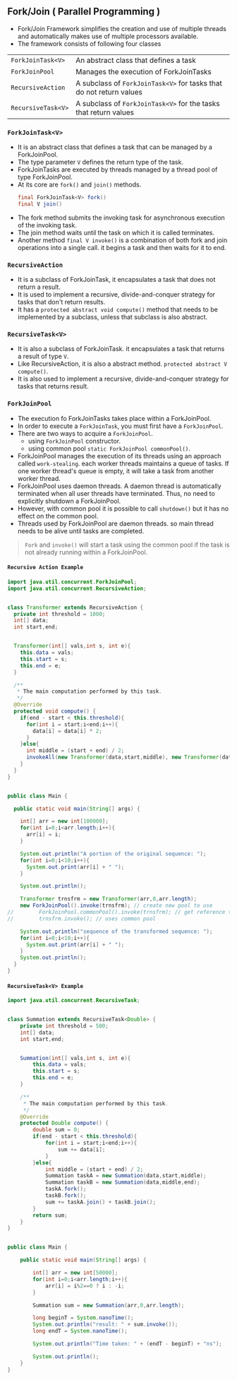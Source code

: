 ## Fork/Join ( Parallel Programming )

- Fork/Join Framework simplifies the creation and use of multiple threads and automatically makes use of multiple processors available.
- The framework consists of following four classes

|                 |                                       |
|-----------------|---------------------------------------|
| `ForkJoinTask<V>` | An abstract class that defines a task |
| `ForkJoinPool` | Manages the execution of ForkJoinTasks |
| `RecursiveAction` | A subclass of `ForkJoinTask<V>` for tasks that do not return values |
| `RecursiveTask<V>` | A subclass of `ForkJoinTask<V>` for the tasks that return values |


### `ForkJoinTask<V>`

- It is an abstract class that defines a task that can be managed by a ForkJoinPool.
- The type parameter `V` defines the return type of the task.
- ForkJoinTasks are executed by threads managed by a thread pool of type ForkJoinPool.
- At its core are `fork()` and `join()` methods.
    ```java
    final ForkJoinTask<V> fork()
    final V join()
    ```
- The fork method submits the invoking task for asynchronous execution of the invoking task.
- The join method waits until the task on which it is called terminates.
- Another method `final V invoke()` is a combination of both fork and join operations into a single call. it begins a task and then waits for it to end.


### `RecursiveAction`

- It is a subclass of ForkJoinTask, it encapsulates a task that does not return a result.
- It is used to implement a recursive, divide-and-conquer strategy for tasks that don't return results.
- It has a `protected abstract void compute()` method that needs to be implemented by a subclass, unless that subclass is also abstract.


### `RecursiveTask<V>`

- It is also a subclass of ForkJoinTask. it encapsulates a task that returns a result of type `V`.
- Like RecursiveAction, it is also a abstract method. `protected abstract V compute()`.
- It is also used to implement a recursive, divide-and-conquer strategy for tasks that returns result.

### `ForkJoinPool`

- The execution fo ForkJoinTasks takes place within a ForkJoinPool. 
- In order to execute a `ForkJoinTask`, you must first have a `ForkJoinPool`.
- There are two ways to acquire a `ForkJoinPool`.
  - using `ForkJoinPool` constructor.
  - using common pool `static ForkJoinPool commonPool()`.
- ForkJoinPool manages the execution of its threads using an approach called `work-stealing`. each worker threads maintains a queue of tasks. If one worker thread's queue is empty, it will take a task from another worker thread.
- ForkJoinPool uses daemon threads. A daemon thread is automatically terminated when all user threads have terminated. Thus, no need to explicitly shutdown a ForkJoinPool.
- However, with common pool it is possible to call `shutdown()` but it has no effect on the common pool.
- Threads used by ForkJoinPool are daemon threads. so main thread needs to be alive until tasks are completed.


> `Fork` and `invoke()` will start a task using the common pool if the task is not already running within a ForkJoinPool.

#### `Recursive Action Example`
```java
import java.util.concurrent.ForkJoinPool;
import java.util.concurrent.RecursiveAction;


class Transformer extends RecursiveAction {
  private int threshold = 1000;
  int[] data;
  int start,end;


  Transformer(int[] vals,int s, int e){
    this.data = vals;
    this.start = s;
    this.end = e;
  }

  /**
   * The main computation performed by this task.
   */
  @Override
  protected void compute() {
    if(end - start < this.threshold){
      for(int i = start;i<end;i++){
        data[i] = data[i] * 2;
      }
    }else{
      int middle = (start + end) / 2;
      invokeAll(new Transformer(data,start,middle), new Transformer(data,middle,end));
    }
  }
}


public class Main {

  public static void main(String[] args) {

    int[] arr = new int[100000];
    for(int i=0;i<arr.length;i++){
      arr[i] = i;
    }

    System.out.println("A portion of the original sequence: ");
    for(int i=0;i<10;i++){
      System.out.print(arr[i] + " ");
    }

    System.out.println();

    Transformer trnsfrm = new Transformer(arr,0,arr.length);
    new ForkJoinPool().invoke(trnsfrm); // create new pool to use
//        ForkJoinPool.commonPool().invoke(trnsfrm); // get reference to common pool and uses it
//        trnsfrm.invoke(); // uses common pool

    System.out.println("sequence of the transformed sequence: ");
    for(int i=0;i<10;i++){
      System.out.print(arr[i] + " ");
    }
    System.out.println();
  }
}
```

#### `RecursiveTask<V> Example`

```java
import java.util.concurrent.RecursiveTask;


class Summation extends RecursiveTask<Double> {
    private int threshold = 500;
    int[] data;
    int start,end;


    Summation(int[] vals,int s, int e){
        this.data = vals;
        this.start = s;
        this.end = e;
    }

    /**
     * The main computation performed by this task.
     */
    @Override
    protected Double compute() {
        double sum = 0;
        if(end - start < this.threshold){
            for(int i = start;i<end;i++){
                sum += data[i];
            }
        }else{
            int middle = (start + end) / 2;
            Summation taskA = new Summation(data,start,middle);
            Summation taskB = new Summation(data,middle,end);
            taskA.fork();
            taskB.fork();
            sum += taskA.join() + taskB.join();
        }
        return sum;
    }
}


public class Main {

    public static void main(String[] args) {

        int[] arr = new int[50000];
        for(int i=0;i<arr.length;i++){
            arr[i] = i%2==0 ? i : -i;
        }

        Summation sum = new Summation(arr,0,arr.length);

        long beginT = System.nanoTime();
        System.out.println("result: " + sum.invoke());
        long endT = System.nanoTime();

        System.out.println("Time taken: " + (endT - beginT) + "ns");

        System.out.println();
    }
}
```